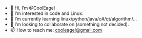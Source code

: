 - 👋 Hi, I’m @CoolEagel
- 👀 I’m interested in code and Linux.
- 🌱 I’m currently learning linux/python/java/c#/qt/algorithm/...
- 💞️ I’m looking to collaborate on (something not decided).
- 📫 How to reach me: cooleagel@gmail.com

<!---
CoolEagel/CoolEagel is a ✨ special ✨ repository because its `README.md` (this file) appears on your GitHub profile.
You can click the Preview link to take a look at your changes.
--->
